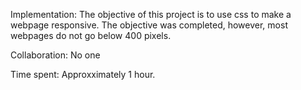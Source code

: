 Implementation:
	The objective of this project is to use css to make a webpage responsive. The objective was completed, however, most webpages do not go below 400 pixels.

Collaboration:
	No one

Time spent:
	Approxximately 1 hour.

	